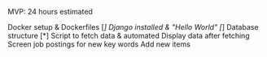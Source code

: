MVP: 24 hours estimated

Docker setup & Dockerfiles [*]
Django installed & "Hello World" [*]
Database structure [*]
Script to fetch data & automated
Display data after fetching
Screen job postings for new key words
Add new items
